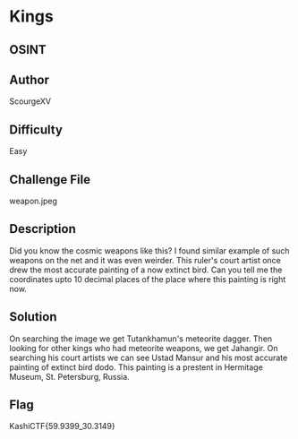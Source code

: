 # Kings

## OSINT

## Author
ScourgeXV

## Difficulty
Easy

## Challenge File
weapon.jpeg

## Description
Did you know the cosmic weapons like this? I found similar example of such weapons on the net and it was even weirder. This ruler's court artist once drew the most accurate painting of a now extinct bird. Can you tell me the coordinates upto 10 decimal places of the place where this painting is right now.

## Solution 
On searching the image we get Tutankhamun's meteorite dagger. Then looking for other kings who had meteorite weapons, we get Jahangir. On searching his court artists we can see Ustad Mansur and his most accurate painting of extinct bird dodo. This painting is a prestent in Hermitage Museum, St. Petersburg, Russia.

## Flag 
KashiCTF{59.9399_30.3149}